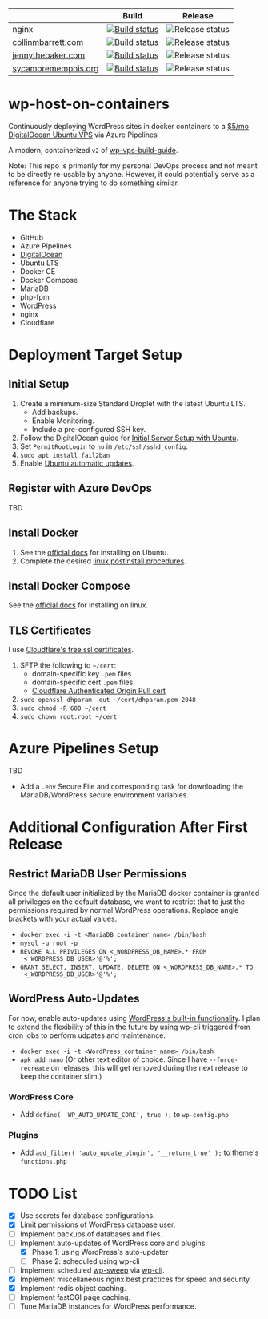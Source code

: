 |  | Build | Release |
|--|--|--|
| nginx | [![Build status](https://dev.azure.com/collinbarrett/wp-host-on-containers/_apis/build/status/wp-host_nginx_CI)](https://dev.azure.com/collinbarrett/wp-host-on-containers/_build/latest?definitionId=5) | ![Release status](https://vsrm.dev.azure.com/collinbarrett/_apis/public/Release/badge/5afed59e-e8b7-4bd3-9704-5c9d945dffd4/2/2) |
| [collinmbarrett.com](https://collinmbarrett.com/) | [![Build status](https://dev.azure.com/collinbarrett/wp-host-on-containers/_apis/build/status/wp-host_collinmbarrett-com_CI)](https://dev.azure.com/collinbarrett/wp-host-on-containers/_build/latest?definitionId=9) | ![Release status](https://vsrm.dev.azure.com/collinbarrett/_apis/public/Release/badge/5afed59e-e8b7-4bd3-9704-5c9d945dffd4/4/4) |
| [jennythebaker.com](https://jennythebaker.com/) | [![Build status](https://dev.azure.com/collinbarrett/wp-host-on-containers/_apis/build/status/wp-host_jennythebaker-com_CI)](https://dev.azure.com/collinbarrett/wp-host-on-containers/_build/latest?definitionId=10) | ![Release status](https://vsrm.dev.azure.com/collinbarrett/_apis/public/Release/badge/5afed59e-e8b7-4bd3-9704-5c9d945dffd4/5/5) |
| [sycamorememphis.org](https://sycamorememphis.org/) | [![Build status](https://dev.azure.com/collinbarrett/wp-host-on-containers/_apis/build/status/wp-host_sycamorememphis-org_CI)](https://dev.azure.com/collinbarrett/wp-host-on-containers/_build/latest?definitionId=11) | ![Release status](https://vsrm.dev.azure.com/collinbarrett/_apis/public/Release/badge/5afed59e-e8b7-4bd3-9704-5c9d945dffd4/6/6) |

# wp-host-on-containers

Continuously deploying WordPress sites in docker containers to a [$5/mo DigitalOcean Ubuntu VPS](https://m.do.co/c/fea63c0a77d1 "DigitalOcean Affiliate Link") via Azure Pipelines

A modern, containerized `v2` of [wp-vps-build-guide](https://github.com/collinbarrett/wp-vps-build-guide).

Note: This repo is primarily for my personal DevOps process and not meant to be directly re-usable by anyone. However, it could potentially serve as a reference for anyone trying to do something similar.

# The Stack

- GitHub
- Azure Pipelines
- [DigitalOcean](https://m.do.co/c/fea63c0a77d1 "DigitalOcean Affiliate Link")
- Ubuntu LTS
- Docker CE
- Docker Compose
- MariaDB
- php-fpm
- WordPress
- nginx
- Cloudflare

# Deployment Target Setup

## Initial Setup

1. Create a minimum-size Standard Droplet with the latest Ubuntu LTS.
    - Add backups.
    - Enable Monitoring.
    - Include a pre-configured SSH key.
2. Follow the DigitalOcean guide for [Initial Server Setup with Ubuntu](https://www.digitalocean.com/community/tutorials/initial-server-setup-with-ubuntu-18-04).
3. Set `PermitRootLogin` to `no` in `/etc/ssh/sshd_config`.
4. `sudo apt install fail2ban`
5. Enable [Ubuntu automatic updates](https://help.ubuntu.com/lts/serverguide/automatic-updates.html.en).

## Register with Azure DevOps

TBD

## Install Docker

1. See the [official docs](https://docs.docker.com/install/linux/docker-ce/ubuntu/) for installing on Ubuntu.
2. Complete the desired [linux postinstall procedures](https://docs.docker.com/install/linux/linux-postinstall/).

## Install Docker Compose

See the [official docs](https://docs.docker.com/compose/install/) for installing on linux.

## TLS Certificates

I use [Cloudflare's free ssl certificates](https://www.cloudflare.com/ssl/).

1. SFTP the following to `~/cert`:
    - domain-specific key `.pem` files
    - domain-specific cert `.pem` files
    - [Cloudflare Authenticated Origin Pull cert](https://support.cloudflare.com/hc/en-us/article_attachments/201243967/origin-pull-ca.pem)
2. `sudo openssl dhparam -out ~/cert/dhparam.pem 2048`
3. `sudo chmod -R 600 ~/cert`
4. `sudo chown root:root ~/cert`

# Azure Pipelines Setup

TBD

- Add a `.env` Secure File and corresponding task for downloading the MariaDB/WordPress secure environment variables.

# Additional Configuration After First Release

## Restrict MariaDB User Permissions

Since the default user initialized by the MariaDB docker container is granted all privileges on the default database, we want to restrict that to just the permissions required by normal WordPress operations. Replace angle brackets with your actual values.

- `docker exec -i -t <MariaDB_container_name> /bin/bash`
- `mysql -u root -p`
- `REVOKE ALL PRIVILEGES ON <_WORDPRESS_DB_NAME>.* FROM '<_WORDPRESS_DB_USER>'@'%';`
- `GRANT SELECT, INSERT, UPDATE, DELETE ON <_WORDPRESS_DB_NAME>.* TO '<_WORDPRESS_DB_USER>'@'%';`

## WordPress Auto-Updates

For now, enable auto-updates using [WordPress's built-in functionality](https://codex.wordpress.org/Configuring_Automatic_Background_Updates). I plan to extend the flexibility of this in the future by using wp-cli triggered from cron jobs to perform udpates and maintenance.

- `docker exec -i -t <WordPress_container_name> /bin/bash`
- `apk add nano` (Or other text editor of choice. Since I have `--force-recreate` on releases, this will get removed during the next release to keep the container slim.)

### WordPress Core

- Add `define( 'WP_AUTO_UPDATE_CORE', true );` to `wp-config.php`

### Plugins

- Add `add_filter( 'auto_update_plugin', '__return_true' );` to theme's `functions.php`

# TODO List

- [X] Use secrets for database configurations.
- [X] Limit permissions of WordPress database user.
- [ ] Implement backups of databases and files.
- [ ] Implement auto-updates of WordPress core and plugins.
  - [X] Phase 1: using WordPress's auto-updater
  - [ ] Phase 2: scheduled using wp-cli
- [ ] Implement scheduled [wp-sweep](https://github.com/lesterchan/wp-sweep) via [wp-cli](https://wp-cli.org/).
- [X] Implement miscellaneous nginx best practices for speed and security.
- [X] Implement redis object caching.
- [ ] Implement fastCGI page caching.
- [ ] Tune MariaDB instances for WordPress performance.

